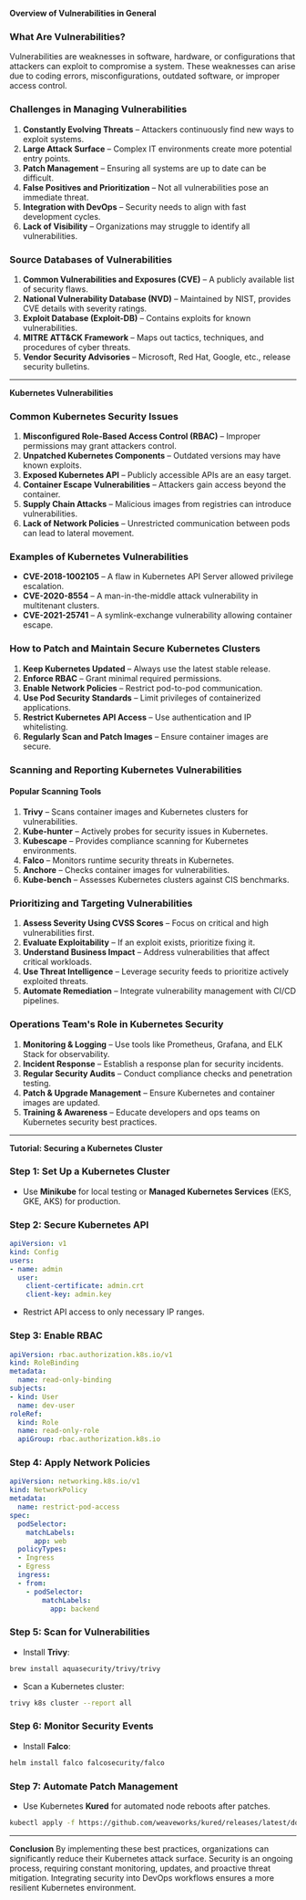**Overview of Vulnerabilities in General**

### What Are Vulnerabilities?
Vulnerabilities are weaknesses in software, hardware, or configurations that attackers can exploit to compromise a system. These weaknesses can arise due to coding errors, misconfigurations, outdated software, or improper access control.

### Challenges in Managing Vulnerabilities
1. **Constantly Evolving Threats** – Attackers continuously find new ways to exploit systems.
2. **Large Attack Surface** – Complex IT environments create more potential entry points.
3. **Patch Management** – Ensuring all systems are up to date can be difficult.
4. **False Positives and Prioritization** – Not all vulnerabilities pose an immediate threat.
5. **Integration with DevOps** – Security needs to align with fast development cycles.
6. **Lack of Visibility** – Organizations may struggle to identify all vulnerabilities.

### Source Databases of Vulnerabilities
1. **Common Vulnerabilities and Exposures (CVE)** – A publicly available list of security flaws.
2. **National Vulnerability Database (NVD)** – Maintained by NIST, provides CVE details with severity ratings.
3. **Exploit Database (Exploit-DB)** – Contains exploits for known vulnerabilities.
4. **MITRE ATT&CK Framework** – Maps out tactics, techniques, and procedures of cyber threats.
5. **Vendor Security Advisories** – Microsoft, Red Hat, Google, etc., release security bulletins.

---

**Kubernetes Vulnerabilities**

### Common Kubernetes Security Issues
1. **Misconfigured Role-Based Access Control (RBAC)** – Improper permissions may grant attackers control.
2. **Unpatched Kubernetes Components** – Outdated versions may have known exploits.
3. **Exposed Kubernetes API** – Publicly accessible APIs are an easy target.
4. **Container Escape Vulnerabilities** – Attackers gain access beyond the container.
5. **Supply Chain Attacks** – Malicious images from registries can introduce vulnerabilities.
6. **Lack of Network Policies** – Unrestricted communication between pods can lead to lateral movement.

### Examples of Kubernetes Vulnerabilities
- **CVE-2018-1002105** – A flaw in Kubernetes API Server allowed privilege escalation.
- **CVE-2020-8554** – A man-in-the-middle attack vulnerability in multitenant clusters.
- **CVE-2021-25741** – A symlink-exchange vulnerability allowing container escape.

### How to Patch and Maintain Secure Kubernetes Clusters
1. **Keep Kubernetes Updated** – Always use the latest stable release.
2. **Enforce RBAC** – Grant minimal required permissions.
3. **Enable Network Policies** – Restrict pod-to-pod communication.
4. **Use Pod Security Standards** – Limit privileges of containerized applications.
5. **Restrict Kubernetes API Access** – Use authentication and IP whitelisting.
6. **Regularly Scan and Patch Images** – Ensure container images are secure.

### Scanning and Reporting Kubernetes Vulnerabilities
#### Popular Scanning Tools
1. **Trivy** – Scans container images and Kubernetes clusters for vulnerabilities.
2. **Kube-hunter** – Actively probes for security issues in Kubernetes.
3. **Kubescape** – Provides compliance scanning for Kubernetes environments.
4. **Falco** – Monitors runtime security threats in Kubernetes.
5. **Anchore** – Checks container images for vulnerabilities.
6. **Kube-bench** – Assesses Kubernetes clusters against CIS benchmarks.

### Prioritizing and Targeting Vulnerabilities
1. **Assess Severity Using CVSS Scores** – Focus on critical and high vulnerabilities first.
2. **Evaluate Exploitability** – If an exploit exists, prioritize fixing it.
3. **Understand Business Impact** – Address vulnerabilities that affect critical workloads.
4. **Use Threat Intelligence** – Leverage security feeds to prioritize actively exploited threats.
5. **Automate Remediation** – Integrate vulnerability management with CI/CD pipelines.

### Operations Team's Role in Kubernetes Security
1. **Monitoring & Logging** – Use tools like Prometheus, Grafana, and ELK Stack for observability.
2. **Incident Response** – Establish a response plan for security incidents.
3. **Regular Security Audits** – Conduct compliance checks and penetration testing.
4. **Patch & Upgrade Management** – Ensure Kubernetes and container images are updated.
5. **Training & Awareness** – Educate developers and ops teams on Kubernetes security best practices.

---

**Tutorial: Securing a Kubernetes Cluster**

### Step 1: Set Up a Kubernetes Cluster
- Use **Minikube** for local testing or **Managed Kubernetes Services** (EKS, GKE, AKS) for production.

### Step 2: Secure Kubernetes API
```yaml
apiVersion: v1
kind: Config
users:
- name: admin
  user:
    client-certificate: admin.crt
    client-key: admin.key
```
- Restrict API access to only necessary IP ranges.

### Step 3: Enable RBAC
```yaml
apiVersion: rbac.authorization.k8s.io/v1
kind: RoleBinding
metadata:
  name: read-only-binding
subjects:
- kind: User
  name: dev-user
roleRef:
  kind: Role
  name: read-only-role
  apiGroup: rbac.authorization.k8s.io
```

### Step 4: Apply Network Policies
```yaml
apiVersion: networking.k8s.io/v1
kind: NetworkPolicy
metadata:
  name: restrict-pod-access
spec:
  podSelector:
    matchLabels:
      app: web
  policyTypes:
  - Ingress
  - Egress
  ingress:
  - from:
    - podSelector:
        matchLabels:
          app: backend
```

### Step 5: Scan for Vulnerabilities
- Install **Trivy**:
```sh
brew install aquasecurity/trivy/trivy
```
- Scan a Kubernetes cluster:
```sh
trivy k8s cluster --report all
```

### Step 6: Monitor Security Events
- Install **Falco**:
```sh
helm install falco falcosecurity/falco
```

### Step 7: Automate Patch Management
- Use Kubernetes **Kured** for automated node reboots after patches.
```sh
kubectl apply -f https://github.com/weaveworks/kured/releases/latest/download/kured.yaml
```

---

**Conclusion**
By implementing these best practices, organizations can significantly reduce their Kubernetes attack surface. Security is an ongoing process, requiring constant monitoring, updates, and proactive threat mitigation. Integrating security into DevOps workflows ensures a more resilient Kubernetes environment.
